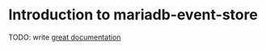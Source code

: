 # Introduction to mariadb-event-store

TODO: write [great documentation](http://jacobian.org/writing/what-to-write/)
